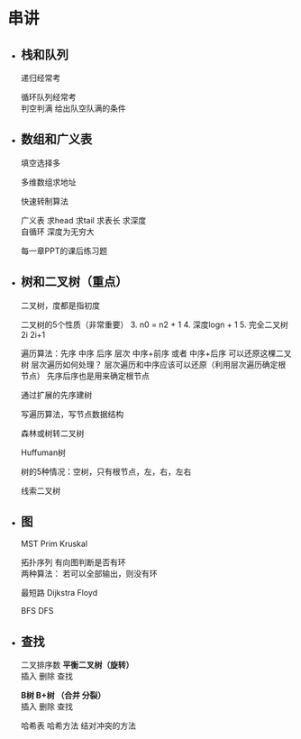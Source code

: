 # 串讲

* ## 栈和队列

    递归经常考 

    循环队列经常考  
    判空判满 给出队空队满的条件

* ## 数组和广义表

    填空选择多

    多维数组求地址

    快速转制算法

    广义表 求head 求tail 求表长 求深度  
    自循环 深度为无穷大

    每一章PPT的课后练习题

* ## 树和二叉树（重点）

    二叉树，度都是指初度

    二叉树的5个性质（非常重要） 
    3. n0 = n2 + 1
    4. 深度logn + 1
    5. 完全二叉树 2i 2i+1

    遍历算法：先序 中序 后序 层次
    中序+前序 或者 中序+后序 可以还原这棵二叉树
    层次遍历如何处理？
    层次遍历和中序应该可以还原（利用层次遍历确定根节点）
    先序后序也是用来确定根节点

    通过扩展的先序建树

    写遍历算法，写节点数据结构

    森林或树转二叉树

    Huffuman树

    树的5种情况：空树，只有根节点，左，右，左右

    线索二叉树

* ## 图

    MST Prim Kruskal

    拓扑序列 有向图判断是否有环  
    两种算法：
    若可以全部输出，则没有环

    最短路 Dijkstra Floyd

    BFS DFS

* ## 查找

    二叉排序数 **平衡二叉树（旋转）**  
     插入 删除 查找

     **B树 B+树 （合并 分裂）**  
     插入 删除 查找

     哈希表 哈希方法 结对冲突的方法
